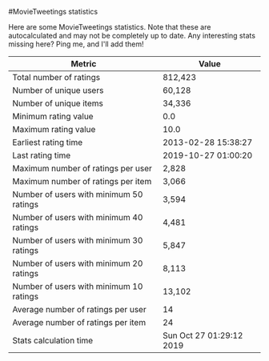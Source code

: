 #MovieTweetings statistics

Here are some MovieTweetings statistics. Note that these are autocalculated and may not be completely up to date. Any interesting stats missing here? Ping me, and I'll add them!

Metric | Value
--- | ---
Total number of ratings                 | 812,423
Number of unique users                  | 60,128
Number of unique items                  | 34,336
Minimum rating value                    | 0.0
Maximum rating value                    | 10.0
Earliest rating time                    | 2013-02-28 15:38:27
Last rating time                        | 2019-10-27 01:00:20
Maximum number of ratings per user      | 2,828
Maximum number of ratings per item      | 3,066
Number of users with minimum 50 ratings | 3,594
Number of users with minimum 40 ratings | 4,481
Number of users with minimum 30 ratings | 5,847
Number of users with minimum 20 ratings | 8,113
Number of users with minimum 10 ratings | 13,102
Average number of ratings per user      | 14
Average number of ratings per item      | 24
Stats calculation time                  | Sun Oct 27 01:29:12 2019

